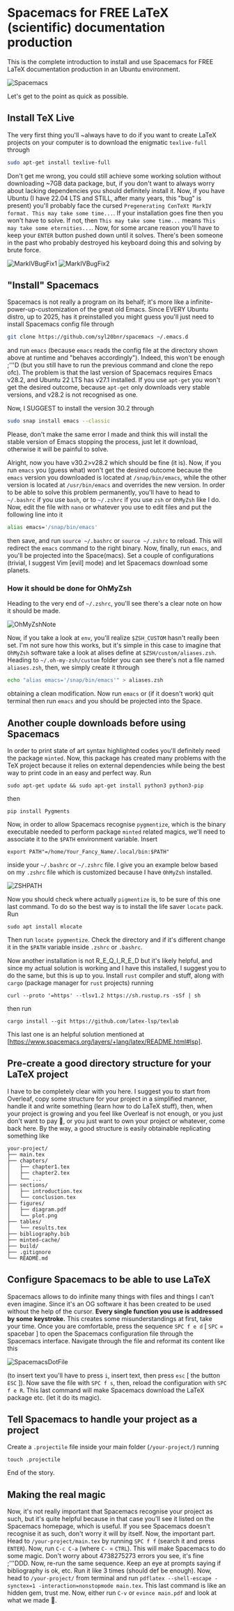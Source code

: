 # Spacemacs for FREE LaTeX (scientific) documentation production

This is the complete introduction to install and use Spacemacs for FREE LaTeX documentation production in an Ubuntu environment.

![Spacemacs](./Spacemacs.png)

Let's get to the point as quick as possible.

## Install TeX Live

The very first thing you'll ~always have to do if you want to create LaTeX projects on your computer is to download the enigmatic ```texlive-full``` through
```bash
sudo apt-get install texlive-full
```
Don't get me wrong, you could still achieve some working solution without downloading ~7GB data package, but, if you don't want to always worry about lacking dependencies you should definitely install it. Now, if you have Ubuntu (I have 22.04 LTS and STILL, after many years, this "bug" is present) you'll probably face the cursed ```Pregenerating ConTeXt MarkIV format. This may take some time...```. If your installation goes fine then you won't have to solve. If not, then ```This may take some time...``` means ```This may take some eternities...```. Now, for some arcane reason you'll have to keep your ```ENTER``` button pushed down until it solves. There's been someone in the past who probably destroyed his keyboard doing this and solving by brute force.

![MarkIVBugFix1](./MarkIVFormatBugFix1.png)
![MarkIVBugFix2](./MarkIVFormatBugFix2.png)

## "Install" Spacemacs

Spacemacs is not really a program on its behalf; it's more like a infinite-power-up-customization of the great old Emacs. Since EVERY Ubuntu distro, up to 2025, has it preinstalled you might guess you'll just need to install Spacemacs config file through
```bash
git clone https://github.com/syl20bnr/spacemacs ~/.emacs.d
```
and run ```emacs``` (because ```emacs``` reads the config file at the directory shown above at runtime and "behaves accordingly"). Indeed, this won't be enough ;'''D (but you still have to run the previous command and clone the repo ofc). The problem is that the last version of Spacemacs requires Emacs v28.2, and Ubuntu 22 LTS has v27.1 installed. If you use ```apt-get``` you won't get the desired outcome, because ```apt-get``` only downloads very stable versions, and v28.2 is not recognised as one.

Now, I SUGGEST to install the version 30.2 through
```bash
sudo snap install emacs --classic
```
Please, don't make the same error I made and think this will install the stable version of Emacs stopping the process, just let it download, otherwise it will be painful to solve.

Alright, now you have v30.2>v28.2 which should be fine (it is). Now, if you run ```emacs``` you (guess what) won't get the desired outcome because the ```emacs``` version you downloaded is located at ```/snap/bin/emacs```, while the other version is located at ```/usr/bin/emacs``` and overrides the new version. In order to be able to solve this problem permanently, you'll have to head to ```~/.bashrc``` if you use ```bash```, or to ```~/.zshrc``` if you use ```zsh``` or ```OhMyZsh``` like I do. Now, edit the file with ```nano``` or whatever you use to edit files and put the following line into it
```bash
alias emacs='/snap/bin/emacs'
```
then save, and run ```source ~/.bashrc``` or ```source ~/.zshrc``` to reload. This will redirect the ```emacs``` command to the right binary. Now, finally, run ```emacs```, and you'll be projected into the Space(macs). Set a couple of configurations (trivial, I suggest Vim [evil] mode) and let Spacemacs download some planets.

### How it should be done for OhMyZsh

Heading to the very end of ```~/.zshrc```, you'll see there's a clear note on how it should be made.

![OhMyZshNote](OhMyZshNote.png)

Now, if you take a look at ```env```, you'll realize ```$ZSH_CUSTOM``` hasn't really been set. I'm not sure how this works, but it's simple in this case to imagine that ```OhMyZsh``` software take a look at alises define at ```$ZSH/custom/aliases.zsh```. Heading to ```~/.oh-my-zsh/custom``` folder you can see there's not a file named ```aliases.zsh```, then, we simply create it through
```bash
echo "alias emacs='/snap/bin/emacs'" > aliases.zsh
```
obtaining a clean modification. Now run ```emacs``` or (if it doesn't work) quit terminal then run ```emacs``` and you should be projected into the Space.

## Another couple downloads before using Spacemacs

In order to print state of art syntax highlighted codes you'll definitely need the package ```minted```. Now, this package has created many problems with the TeX project because it relies on external dependencies while being the best way to print code in an easy and perfect way. Run
```
sudo apt-get update && sudo apt-get install python3 python3-pip
```
then
```
pip install Pygments
```
Now, in order to allow Spacemacs recognise ```pygmentize```, which is the binary executable needed to perform package ```minted``` related magics, we'll need to associate it to the ```$PATH``` environment variable. Insert
```
export PATH"=/home/Your_Fancy_Name/.local/bin:$PATH"
```
inside your ```~/.bashrc``` or ```~/.zshrc``` file. I give you an example below based on my ```.zshrc``` file which is customized because I have ```OhMyZsh``` installed.

![ZSHPATH](ZSHPATH.png)

Now you should check where actually ```pigmentize``` is, to be sure of this one last command. To do so the best way is to install the life saver ```locate``` pack. Run
```
sudo apt install mlocate
```
Then run ```locate pygmentize```. Check the directory and if it's different change it in the ```$PATH``` variable inside ```.zshrc``` or ```.bashrc```.

Now another installation is not R_E_Q_I_R_E_D but it's likely helpful, and since my actual solution is working and I have this installed, I suggest you to do the same, but this is up to you. Install ```rust``` compiler and stuff, along with ```cargo``` (package manager for ```rust``` projects) running
```
curl --proto '=https' --tlsv1.2 https://sh.rustup.rs -sSf | sh
```
then run
```
cargo install --git https://github.com/latex-lsp/texlab
```
This last one is an helpful solution mentioned at [https://www.spacemacs.org/layers/+lang/latex/README.html#lsp].

## Pre-create a good directory structure for your LaTeX project

I have to be completely clear with you here. I suggest you to start from Overleaf, copy some structure for your project in a simplified manner, handle it and write something (learn how to do LaTeX stuff), then, when your project is growing and you feel like Overleaf is not enough, or you just don't want to pay 🤑, or you just want to own your project or whatever, come back here. By the way, a good structure is easily obtainable replicating something like
```
your-project/
├── main.tex
├── chapters/
│   ├── chapter1.tex
│   ├── chapter2.tex
│   └── ...
├── sections/
│   ├── introduction.tex
│   └── conclusion.tex
├── figures/
│   ├── diagram.pdf
│   └── plot.png
├── tables/
│   └── results.tex
├── bibliography.bib
├── minted-cache/
├── build/
├── .gitignore
└── README.md
```

## Configure Spacemacs to be able to use LaTeX

Spacemacs allows to do infinite many things with files and things I can't even imagine. Since it's an OG software it has been created to be used without the help of the cursor. **Every single function you use is addressed by some keystroke.** This creates some misunderstandings at first, take your time. Once you are comfortable, press the sequence ```SPC f e d``` [ ```SPC``` = spacebar ] to open the Spacemacs configuration file through the Spacemacs interface. Navigate through the file and reformat its content like this

![SpacemacsDotFile](SpacemacsDotFile.png)

(to insert text you'll have to press ```i```, insert text, then press ```esc``` [ the button ``ESC`` ]). Now save the file with ```SPC f s```, then, reload the configuration with ```SPC f e R```. This last command will make Spacemacs download the LaTeX package etc. (let it do its magic).

## Tell Spacemacs to handle your project as a project

Create a ```.projectile``` file inside your main folder (```/your-project/```) running
```
touch .projectile
```
End of the story.

## Making the real magic

Now, it's not really important that Spacemacs recognise your project as such, but it's quite helpful because in that case you'll see it listed on the Spacemacs homepage, which is useful. If you see Spacemacs doesn't recognise it as such, don't worry it will by itself. Now, the important part. Head to ```/your-project/main.tex``` by running ```SPC f f``` (search it and press ```ENTER```). Now, run ```C-c C-a``` (where ```C-``` = ```CTRL```). This will make Spacemacs to do some magic. Don't worry about 4738275273 errors you see, it's fine ;'''DDD. Now, re-run the same sequence. Keep an eye at prompts saying if bibliography is ok, etc. Run it like 3 times (should def be enough). Now, head to ```/your-project/``` from terminal and run ```pdflatex --shell-escape -synctex=1 -interaction=nonstopmode main.tex```. This last command is like an hidden gem, trust me. Now, either run ```C-v``` or ```evince main.pdf``` and look at what we made 🥹.

